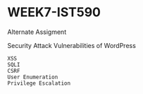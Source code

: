 # WEEK7-IST590

Alternate Assigment

Security Attack Vulnerabilities of WordPress 

    XSS
    SQLI
    CSRF
    User Enumeration
    Privilege Escalation

